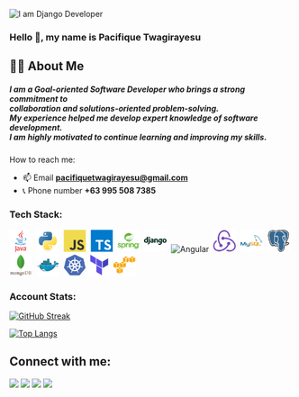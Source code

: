![I am Django Developer](https://cdn-images.zety.com/pages/how_to_write_web_developer_resume.jpg)
### Hello 👋, my name is Pacifique Twagirayesu

## 🙋‍♂️ About Me
<h5>I am a Goal-oriented Software Developer who brings a strong commitment to<br>
collaboration and solutions-oriented problem-solving.<br>My experience helped me develop expert
knowledge of software development.<br> I am highly motivated to continue learning and improving my skills.</h5>

How to reach me:
- 📫 Email **pacifiquetwagirayesu@gmail.com**
- 📞 Phone number **+63 995 508 7385**


### Tech Stack:
<div>
  <img src="https://github.com/devicons/devicon/blob/master/icons/java/java-original-wordmark.svg" title="Java" alt="Java" width="40" height="40"/>&nbsp;
 <img src="https://github.com/devicons/devicon/blob/master/icons/python/python-original.svg" title="Python" alt="Python" width="40" height="40"/>&nbsp;
  <img src="https://github.com/devicons/devicon/blob/master/icons/javascript/javascript-original.svg" title="JavaScript" alt="JavaScript" width="40" height="40"/>&nbsp;
   <img src="https://github.com/devicons/devicon/blob/master/icons/typescript/typescript-original.svg" title="Typescript" alt="Typescript" width="40" height="40"/>&nbsp;
    <img src="https://github.com/devicons/devicon/blob/master/icons/spring/spring-original-wordmark.svg" title="Spring" alt="Spring" width="40" height="40"/>&nbsp;
    <img src="https://github.com/devicons/devicon/blob/master/icons/django/django-plain-wordmark.svg" title="Django" alt="Django" width="40" height="40"/>&nbsp;
  <img src="https://github.com/devicons/devicon/blob/master/icons/react/angularjs-plain.svg" title="Angular" alt="Angular" width="40" height="40"/>&nbsp;
  <img src="https://github.com/devicons/devicon/blob/master/icons/redux/redux-original.svg" title="Redux" alt="Redux " width="40" height="40"/>&nbsp;
    <img src="https://github.com/devicons/devicon/blob/master/icons/mysql/mysql-original-wordmark.svg" title="MySQL"  alt="MySQL" width="40" height="40"/>&nbsp;   
 <img src="https://github.com/devicons/devicon/blob/master/icons/postgresql/postgresql-original.svg" title="Postgres"  alt="Postgres" width="40" height="40"/>&nbsp; 
 <img src="https://github.com/devicons/devicon/blob/master/icons/mongodb/mongodb-original-wordmark.svg" title="Mongodb"  alt="Mongodb" width="40" height="40"/>&nbsp; 
  <img src="https://github.com/devicons/devicon/blob/master/icons/docker/docker-original.svg" title="Docker"  alt="Docker" width="40" height="40"/>&nbsp;
    <img src="https://github.com/devicons/devicon/blob/master/icons/kubernetes/kubernetes-plain.svg" title="Kubernetes" **alt="kubernetes" width="40" height="40"/>
   <img src="https://github.com/devicons/devicon/blob/master/icons/terraform/terraform-original.svg" title="Terraform" **alt="Terraform" width="40" height="40"/>
  <img src="https://github.com/devicons/devicon/blob/master/icons/amazonwebservices/amazonwebservices-original.svg" title="AWS" alt="AWS" width="40" height="40"/>&nbsp;

</div>

### Account Stats:

[![GitHub Streak](http://github-readme-streak-stats.herokuapp.com?user=pacifiquet&theme=dark&background=000000)](https://git.io/streak-stats)

[![Top Langs](https://github-readme-stats.vercel.app/api/top-langs/?username=pacifiquet&layout=compact&theme=vision-friendly-dark)](https://github.com/anuraghazra/github-readme-stats)




## Connect with me:

<p align="left">
  
<a href = "https://www.linkedin.com/in/pacifique-twagirayesu-19823918b//"><img src="https://img.icons8.com/fluent/48/000000/linkedin.png"/></a>
<a href = "https://twitter.com/pacifique1k"><img src="https://img.icons8.com/fluent/48/000000/twitter.png"/></a>
<a href = "https://www.instagram.com/pacifique_tw/"><img src="https://img.icons8.com/fluent/48/000000/instagram-new.png"/></a>
<a href = "https://www.youtube.com/channel/UCZGUfw6qTrweWdAMXTSENwQ"><img src="https://img.icons8.com/color/48/000000/youtube-play.png"/></a>
